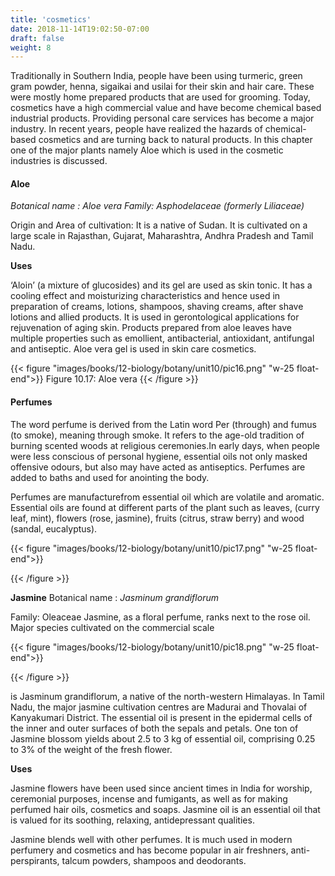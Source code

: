 ```yaml
---
title: 'cosmetics'
date: 2018-11-14T19:02:50-07:00
draft: false
weight: 8
---
```


Traditionally in Southern India, people have
been using turmeric, green gram powder,
henna, sigaikai and usilai for their skin and
hair care. These were mostly home prepared
products that are used for grooming. Today,
cosmetics have a high commercial value
and have become chemical based industrial
products. Providing personal care services
has become a major industry. In recent years,
people have realized the hazards of chemical-
based cosmetics and are turning back to
natural products. In this chapter one of the
major plants namely Aloe which is used in the
cosmetic industries is discussed.

#### Aloe
*Botanical name : Aloe vera*
*Family: Asphodelaceae (formerly Liliaceae)*

Origin and Area of cultivation: It is a native
of Sudan. It is cultivated on a large scale in
Rajasthan, Gujarat,
Maharashtra, Andhra
Pradesh and Tamil
Nadu.

**Uses**


‘Aloin’ (a mixture
of glucosides) and its gel are used as skin
tonic. It has a cooling effect and moisturizing
characteristics and hence used in preparation
of creams, lotions, shampoos, shaving creams,
after shave lotions and allied products. It
is used in gerontological applications for
rejuvenation of aging skin. Products prepared
from aloe leaves have multiple properties such
as emollient, antibacterial, antioxidant,
antifungal and antiseptic. Aloe vera gel is used in skin care cosmetics.

{{< figure "images/books/12-biology/botany/unit10/pic16.png" "w-25 float-end">}}
Figure 10.17: Aloe vera
{{< /figure >}}


#### Perfumes

The word perfume is derived from the Latin
word Per (through) and fumus (to smoke),
meaning through smoke. It refers to the
age-old tradition of burning scented woods
at religious ceremonies.In early days, when
people were less conscious of personal
hygiene, essential oils not only masked
offensive odours, but also may have acted as
antiseptics. Perfumes are added to baths and
used for anointing the body.

Perfumes are manufacturefrom essential
oil which are volatile and aromatic. Essential
oils are found at different parts of the plant
such as leaves, (curry leaf, mint), flowers (rose,
jasmine), fruits (citrus, straw berry) and wood
(sandal, eucalyptus).

{{< figure "images/books/12-biology/botany/unit10/pic17.png" "w-25 float-end">}}

{{< /figure >}}

**Jasmine**
Botanical name : *Jasminum grandiflorum*

Family: Oleaceae
Jasmine, as a
floral perfume,
ranks next to
the rose oil.
Major
species
cultivated on the
commercial scale

{{< figure "images/books/12-biology/botany/unit10/pic18.png" "w-25 float-end">}}

{{< /figure >}}

is
Jasminum
grandiflorum, a native of the north-western
Himalayas. In Tamil Nadu, the major jasmine
cultivation centres are Madurai and Thovalai
of Kanyakumari District. The essential oil is
present in the epidermal cells of the inner and
outer surfaces of both the sepals and petals.
One ton of Jasmine blossom yields about 2.5
to 3 kg of essential oil, comprising 0.25 to 3%
of the weight of the fresh flower.

**Uses**

Jasmine flowers have been used since ancient
times in India for worship, ceremonial purposes,
incense and fumigants, as well as for making
perfumed hair oils, cosmetics and soaps.
Jasmine oil is an essential oil that is valued for
its soothing, relaxing, antidepressant qualities.

Jasmine blends well with other perfumes.
It is much used in modern perfumery and
cosmetics and has become popular in air
freshners, anti-perspirants, talcum powders,
shampoos and deodorants.